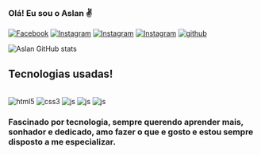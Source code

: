 ### Olá! Eu sou o Aslan ✌️

[![Facebook](https://img.shields.io/badge/Facebook-1877F2?style=for-the-badge&logo=facebook&logoColor=white)](https://web.facebook.com/LanKroif)
[![Instagram](https://img.shields.io/badge/Instagram-E4405F?style=for-the-badge&logo=instagram&logoColor=white)](https://www.instagram.com/aslankroif)
[![Instagram](https://img.shields.io/badge/LinkedIn-0077B5?style=for-the-badge&logo=linkedin&logoColor=white)](https://www.instagram.com/aslankroif)
[![Instagram](https://img.shields.io/badge/Twitch-9146FF?style=for-the-badge&logo=twitch&logoColor=white)](https://www.twitch.tv/street8mind)
[![github](https://img.shields.io/badge/GitHub-100000?style=for-the-badge&logo=github&logoColor=white)](https://github.com/AslanDev28)

![Aslan GitHub stats](https://github-readme-stats.vercel.app/api?username=aslandev28&show_icons=true&theme=tokyonight)

## Tecnologias usadas! 

<div style="display: inline_block"><br>
    <img aligh="center" src="https://img.shields.io/badge/HTML5-E34F26?style=for-the-badge&logo=html5&logoColor=white" alt="html5">
    <img aligh="center" src="https://img.shields.io/badge/CSS3-1572B6?style=for-the-badge&logo=css3&logoColor=white" alt="css3">
    <img aligh="center" src="https://img.shields.io/badge/JavaScript-F7DF1E?style=for-the-badge&logo=javascript&logoColor=black" alt="js">
    <img aligh="center" src="https://img.shields.io/badge/Node.js-43853D?style=for-the-badge&logo=node.js&logoColor=white" alt="js">
    <img aligh="center" src="https://img.shields.io/badge/React-20232A?style=for-the-badge&logo=react&logoColor=61DAFB" alt="js">
</div>

### Fascinado por tecnologia, sempre querendo aprender mais, sonhador e dedicado, amo fazer o que e gosto e estou sempre disposto a me especializar.

